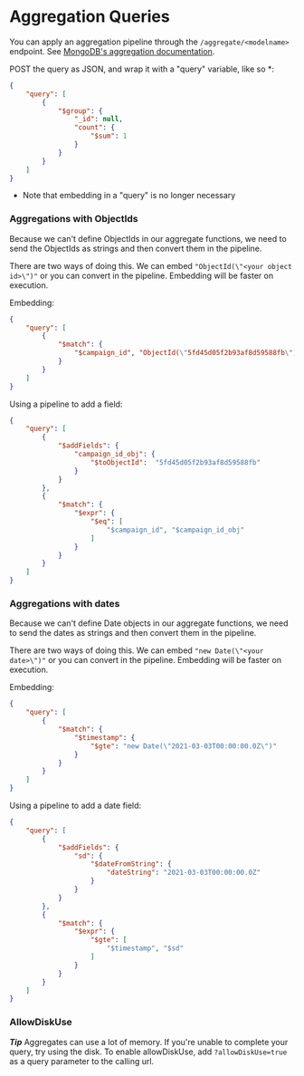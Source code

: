 # Aggregation Queries

You can apply an aggregation pipeline through the `/aggregate/<modelname>` endpoint. See [MongoDB's aggregation documentation](https://docs.mongodb.com/manual/aggregation/).

POST the query as JSON, and wrap it with a "query" variable, like so *:
```JSON
{
    "query": [
        {
            "$group": { 
                "_id": null,
                "count": { 
                    "$sum": 1 
                } 
            } 
        }
    ]
}
```

* Note that embedding in a "query" is no longer necessary

### Aggregations with ObjectIds

Because we can't define ObjectIds in our aggregate functions, we need to send the ObjectIds as strings and then convert them in the pipeline.

There are two ways of doing this. We can embed `"ObjectId(\"<your object id>\")"` or you can convert in the pipeline. Embedding will be faster on execution.

Embedding:
```JSON
{
    "query": [
        {
            "$match": {
                "$campaign_id", "ObjectId(\"5fd45d05f2b93af8d59588fb\")"
            }
        }
    ]
}
```

Using a pipeline to add a field:
```JSON
{
    "query": [
        { 
            "$addFields": {
                "campaign_id_obj": {
                    "$toObjectId":  "5fd45d05f2b93af8d59588fb"
                }
            }
        },
        {
            "$match": {
                "$expr": {
                    "$eq": [
                        "$campaign_id", "$campaign_id_obj"
                    ]
                }
            }
        }
    ]
}
```

### Aggregations with dates

Because we can't define Date objects in our aggregate functions, we need to send the dates as strings and then convert them in the pipeline.

There are two ways of doing this. We can embed `"new Date(\"<your date>\")"` or you can convert in the pipeline. Embedding will be faster on execution.

Embedding:
```JSON
{
    "query": [
        {
            "$match": {
                "$timestamp": {
                    "$gte": "new Date(\"2021-03-03T00:00:00.0Z\")"
                }
            }
        }
    ]
}
```

Using a pipeline to add a date field:
```JSON
{
    "query": [
        {
            "$addFields": {
                "sd": {
                    "$dateFromString": {
                        "dateString": "2021-03-03T00:00:00.0Z"
                    }
                }
            }
        },
        {
            "$match": {
                "$expr": {
                    "$gte": [
                        "$timestamp", "$sd"
                    ]
                }
            }
        }
    ]
}
```

### AllowDiskUse

***Tip*** Aggregates can use a lot of memory. If you're unable to complete your query, try using the disk. To enable allowDiskUse, add `?allowDiskUse=true` as a query parameter to the calling url.